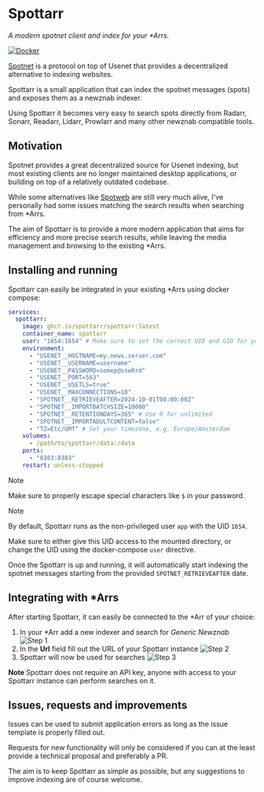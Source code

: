 # Spottarr
_A modern spotnet client and index for your *Arrs._

[![Docker](https://img.shields.io/docker/v/spottarr/spottarr?logo=docker&logoColor=ffffff&sort=semver&color=7cb100)](https://hub.docker.com/r/spottarr/spottarr)

[Spotnet](https://github.com/spotnet/spotnet/wiki) is a protocol on top of Usenet that provides a decentralized alternative to indexing websites. 

Spottarr is a small application that can index the spotnet messages (spots) and exposes them as a newznab indexer.

Using Spottarr it becomes very easy to search spots directly from Radarr, Sonarr, Readarr, Lidarr, Prowlarr and many other newznab compatible tools. 


## Motivation
Spotnet provides a great decentralized source for Usenet indexing, but most existing clients are no longer maintained desktop applications, or building on top of a relatively outdated codebase.

While some alternatives like [Spotweb](https://github.com/spotweb/spotweb) are still very much alive, I've personally had some issues matching the search results when searching from *Arrs.

The aim of Spottarr is to provide a more modern application that aims for efficiency and more precise search results, while leaving the media management and browsing to the existing *Arrs.

## Installing and running
Spottarr can easily be integrated in your existing *Arrs using docker compose:
```yaml
services:
  spottarr:
    image: ghcr.io/spottarr/spottarr:latest
    container_name: spottarr
    user: "1654:1654" # Make sure to set the correct UID and GID for your system
    environment:
      - "USENET__HOSTNAME=my.news.server.com"
      - "USENET__USERNAME=username"
      - "USENET__PASSWORD=somep@ssw0rd"
      - "USENET__PORT=563"
      - "USENET__USETLS=true"
      - "USENET__MAXCONNECTIONS=10"
      - "SPOTNET__RETRIEVEAFTER=2024-10-01T00:00:00Z"
      - "SPOTNET__IMPORTBATCHSIZE=10000"
      - "SPOTNET__RETENTIONDAYS=365" # Use 0 for unlimited
      - "SPOTNET__IMPORTADULTCONTENT=false"
      - "TZ=Etc/GMT" # Set your timezone, e.g. Europe/Amsterdam
    volumes:
      - /path/to/spottarr/data:/data
    ports:
      - "8383:8383"
    restart: unless-stopped
```

> [!NOTE]
> Make sure to properly escape special characters like `$` in your password.

> [!NOTE]
> By default, Spottarr runs as the non-privileged user `app` with the UID `1654`.
>
> Make sure to either give this UID access to the mounted directory, or change the UID using the docker-compose `user`
> directive.

Once the Spottarr is up and running, it will automatically start indexing the spotnet messages starting from the provided `SPOTNET_RETRIEVEAFTER` date.

## Integrating with *Arrs
After starting Spottarr, it can easily be connected to the *Arr of your choice:

1. In your *Arr add a new indexer and search for *Generic Newznab*
![Step 1](docs/arr-1.png)
2. In the **Url** field fill out the URL of your Spottarr instance 
![Step 2](docs/arr-2.png)
3. Spottarr will now be used for searches
![Step 3](docs/arr-3.png)

**Note** Spottarr does not require an API key, anyone with access to your Spottarr instance can perform searches on it.

## Issues, requests and improvements
Issues can be used to submit application errors as long as the issue template is properly filled out.

Requests for new functionality will only be considered if you can at the least provide a technical proposal and preferably a PR. 

The aim is to keep Spottarr as simple as possible, but any suggestions to improve indexing are of course welcome. 
